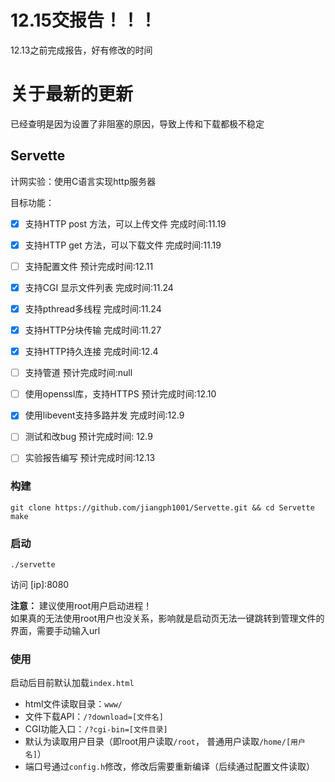 # 12.15交报告！！！

12.13之前完成报告，好有修改的时间

# 关于最新的更新

已经查明是因为设置了非阻塞的原因，导致上传和下载都极不稳定

## Servette

计网实验：使用C语言实现http服务器

目标功能：
- [x] 支持HTTP post 方法，可以上传文件 完成时间:11.19
- [x] 支持HTTP get  方法，可以下载文件 完成时间:11.19
- [ ] 支持配置文件 预计完成时间:12.11
- [x] 支持CGI 显示文件列表 完成时间:11.24
- [x] 支持pthread多线程 完成时间:11.24
- [x] 支持HTTP分块传输 完成时间:11.27
- [x] 支持HTTP持久连接 完成时间:12.4
- [ ] 支持管道 预计完成时间:null
- [ ] 使用openssl库，支持HTTPS 预计完成时间:12.10
- [x] 使用libevent支持多路并发 完成时间:12.9
- [ ] 测试和改bug 预计完成时间: 12.9
- [ ] 实验报告编写  预计完成时间:12.13


### 构建

```
git clone https://github.com/jiangph1001/Servette.git && cd Servette
make
```

### 启动
```
./servette
```
访问
[ip]:8080

**注意：**
建议使用root用户启动进程！  
如果真的无法使用root用户也没关系，影响就是启动页无法一键跳转到管理文件的界面，需要手动输入url


### 使用

启动后目前默认加载`index.html`  

- html文件读取目录：`www/`
- 文件下载API：`/?download=[文件名] ` 
- CGI功能入口：`/?cgi-bin=[文件目录]`  
- 默认为读取用户目录（即root用户读取`/root`， 普通用户读取`/home/[用户名]`）
- 端口号通过`config.h`修改，修改后需要重新编译（后续通过配置文件读取）



